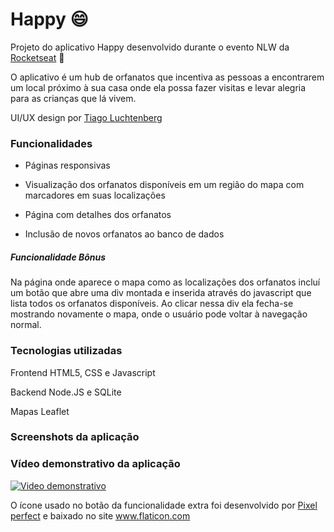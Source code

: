 # Happy :smile:
Projeto do aplicativo Happy desenvolvido durante o evento NLW da <a href="https://rocketseat.com.br/">Rocketseat</a> :rocket:

O aplicativo é um hub de orfanatos que incentiva as pessoas a encontrarem um local próximo à sua casa onde ela possa fazer visitas e levar alegria para as crianças que lá vivem. 

UI/UX design por <a href="https://www.instagram.com/tiagoluchtenberg/">Tiago Luchtenberg</a> 

### Funcionalidades

- Páginas responsivas

- Visualização dos orfanatos disponíveis em um região do mapa com marcadores em suas localizações 
- Página com detalhes dos orfanatos
- Inclusão de novos orfanatos ao banco de dados

##### Funcionalidade Bônus

Na página onde aparece o mapa como as localizações dos orfanatos incluí um botão que abre uma div montada e inserida através do javascript que lista todos os orfanatos disponíveis. Ao clicar nessa div ela fecha-se mostrando novamente o mapa, onde o usuário pode voltar à navegação normal. 

### Tecnologias utilizadas

Frontend HTML5, CSS e Javascript

Backend Node.JS e SQLite

Mapas Leaflet

### Screenshots da aplicação



### Vídeo demonstrativo da aplicação

[![Video demonstrativo](http://img.youtube.com/vi/bmVqGtyNIn8/0.jpg)](http://www.youtube.com/watch?v=bmVqGtyNIn8 "Happy webapp desenvolvido durante a NLW da Rocketseat")

O ícone usado no botão da funcionalidade extra foi desenvolvido por <a href="https://www.flaticon.com/authors/pixel-perfect" title="Pixel perfect">Pixel perfect</a> e baixado no site <a href="https://www.flaticon.com/" title="Flaticon">www.flaticon.com</a>

